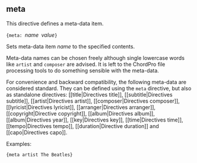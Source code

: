 ## meta

This directive defines a meta-data item.

`{meta: `_name_` `_value_`}`

Sets meta-data item _name_ to the specified contents.

Meta-data names can be chosen freely although single lowercase words like `artist` and `composer` are advised. It is left to the ChordPro file processing tools to do something sensible with the meta-data.

For convenience and backward compatibility, the following meta-data are considered standard. They can be defined using the `meta` directive, but also as standalone directives: [[title|Directives title]],
[[subtitle|Directives subtitle]],
[[artist|Directives artist]],
[[composer|Directives composer]],
[[lyricist|Directives lyricist]],
[[arranger|Directives arranger]],
[[copyright|Directive copyright]],
[[album|Directives album]],
[[album|Directives year]],
[[key|Directives key]],
[[time|Directives time]],
[[tempo|Directives tempo]],
[[duration|Directive duration]]
and
[[capo|Directives capo]].

Examples:

    {meta artist The Beatles}


